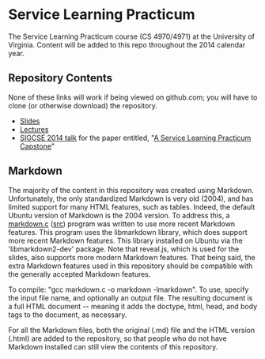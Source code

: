 Service Learning Practicum
==========================

The Service Learning Practicum course (CS 4970/4971) at the University
of Virginia.  Content will be added to this repo throughout the 2014
calendar year.

Repository Contents
-------------------

None of these links will work if being viewed on github.com; you will
have to clone (or otherwise download) the repository.

- [Slides](slides/index.html)
- [Lectures](lectures.html)
- [SIGCSE 2014 talk](pubs/sigcse-2014.html) for the paper entitled, "[A Service Learning Practicum Capstone](http://dl.acm.org/citation.cfm?id=2538862.2538974)"

Markdown
--------

The majority of the content in this repository was created using
Markdown.  Unfortunately, the only standardized Markdown is very old
(2004), and has limited support for many HTML features, such as
tables.  Indeed, the default Ubuntu version of Markdown is the 2004
version.  To address this, a [markdown.c](utils/markdown.c.html)
([src](utils/markdown.c)) program was written to use more recent
Markdown features.  This program uses the libmarkdown library, which
does support more recent Markdown features.  This library installed on
Ubuntu via the 'libmarkdown2-dev' package.  Note that reveal.js, which
is used for the slides, also supports more modern Markdown features.
That being said, the extra Markdown features used in this repository
should be compatible with the generally accepted Markdown features.

To compile: "gcc markdown.c -o markdown -lmarkdown". To use, specify
the input file name, and optionally an output file.  The resulting
document is a full HTML document -- meaning it adds the doctype, html,
head, and body tags to the document, as necessary.

For all the Markdown files, both the original (.md) file and the HTML
version (.html) are added to the repository, so that people who do not
have Markdown installed can still view the contents of this
repository.



